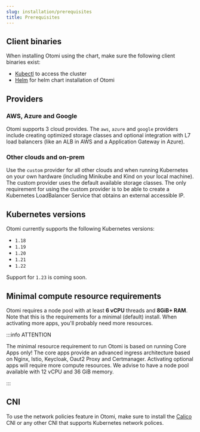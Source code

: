 ```yaml
---
slug: installation/prerequisites
title: Prerequisites
---
```


## Client binaries

When installing Otomi using the chart, make sure the following client binaries exist:

- [Kubectl](https://kubernetes.io/docs/tasks/tools/#kubectl) to access the cluster
- [Helm](https://helm.sh/docs/intro/install/) for helm chart installation of Otomi

## Providers

### AWS, Azure and Google

Otomi supports 3 cloud provides. The `aws`, `azure` and `google` providers include creating optimized storage classes and optional integration with L7 load balancers (like an ALB in AWS and a Application Gateway in Azure).

### Other clouds and on-prem

Use the `custom` provider for all other clouds and when running Kubernetes on your own hardware (including Minikube and Kind on your local machine). The custom provider uses the default available storage classes. The only requirement for using the custom provider is to be able to create a Kubernetes LoadBalancer Service that obtains an external accessible IP.

## Kubernetes versions

Otomi currently supports the following Kubernetes versions:

- `1.18`
- `1.19`
- `1.20`
- `1.21`
- `1.22`

Support for `1.23` is coming soon.

## Minimal compute resource requirements

Otomi requires a node pool with at least **6 vCPU** threads and **8GiB+ RAM**. Note that this is the requirements for a minimal (default) install. When activating more apps, you'll probably need more resources.

:::info ATTENTION

The minimal resource requirement to run Otomi is based on running Core Apps only! The core apps provide an advanced ingress architecture based on Nginx, Istio, Keycloak, Oaut2 Proxy and Certmanager. Activating optional apps will require more compute resources. We advise to have a node pool available with 12 vCPU and 36 GiB memory.

:::

## CNI

To use the network policies feature in Otomi, make sure to install the [Calico](https://www.tigera.io/project-calico/) CNI or any other CNI that supports Kubernetes network polices.
